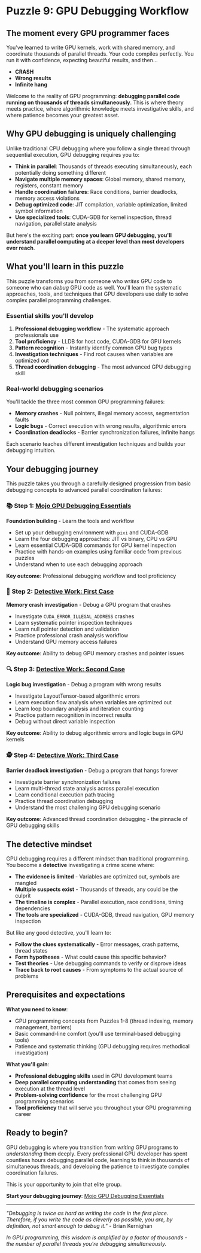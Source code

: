 # Puzzle 9: GPU Debugging Workflow

## The moment every GPU programmer faces

You've learned to write GPU kernels, work with shared memory, and coordinate thousands of parallel threads. Your code compiles perfectly. You run it with confidence, expecting beautiful results, and then...

- **CRASH**
- **Wrong results**
- **Infinite hang**

Welcome to the reality of GPU programming: **debugging parallel code running on thousands of threads simultaneously**. This is where theory meets practice, where algorithmic knowledge meets investigative skills, and where patience becomes your greatest asset.

## Why GPU debugging is uniquely challenging

Unlike traditional CPU debugging where you follow a single thread through sequential execution, GPU debugging requires you to:

- **Think in parallel**: Thousands of threads executing simultaneously, each potentially doing something different
- **Navigate multiple memory spaces**: Global memory, shared memory, registers, constant memory
- **Handle coordination failures**: Race conditions, barrier deadlocks, memory access violations
- **Debug optimized code**: JIT compilation, variable optimization, limited symbol information
- **Use specialized tools**: CUDA-GDB for kernel inspection, thread navigation, parallel state analysis

But here's the exciting part: **once you learn GPU debugging, you'll understand parallel computing at a deeper level than most developers ever reach**.

## What you'll learn in this puzzle

This puzzle transforms you from someone who *writes* GPU code to someone who can *debug* GPU code as well. You'll learn the systematic approaches, tools, and techniques that GPU developers use daily to solve complex parallel programming challenges.

### **Essential skills you'll develop**

1. **Professional debugging workflow** - The systematic approach professionals use
2. **Tool proficiency** - LLDB for host code, CUDA-GDB for GPU kernels
3. **Pattern recognition** - Instantly identify common GPU bug types
4. **Investigation techniques** - Find root causes when variables are optimized out
5. **Thread coordination debugging** - The most advanced GPU debugging skill

### **Real-world debugging scenarios**

You'll tackle the three most common GPU programming failures:

- **Memory crashes** - Null pointers, illegal memory access, segmentation faults
- **Logic bugs** - Correct execution with wrong results, algorithmic errors
- **Coordination deadlocks** - Barrier synchronization failures, infinite hangs

Each scenario teaches different investigation techniques and builds your debugging intuition.

## Your debugging journey

This puzzle takes you through a carefully designed progression from basic debugging concepts to advanced parallel coordination failures:

### 📚 **Step 1: [Mojo GPU Debugging Essentials](./essentials.md)**

**Foundation building** - Learn the tools and workflow

- Set up your debugging environment with `pixi` and CUDA-GDB
- Learn the four debugging approaches: JIT vs binary, CPU vs GPU
- Learn essential CUDA-GDB commands for GPU kernel inspection
- Practice with hands-on examples using familiar code from previous puzzles
- Understand when to use each debugging approach

**Key outcome**: Professional debugging workflow and tool proficiency

### 🧐 **Step 2: [Detective Work: First Case](./first_case.md)**

**Memory crash investigation** - Debug a GPU program that crashes

- Investigate `CUDA_ERROR_ILLEGAL_ADDRESS` crashes
- Learn systematic pointer inspection techniques
- Learn null pointer detection and validation
- Practice professional crash analysis workflow
- Understand GPU memory access failures

**Key outcome**: Ability to debug GPU memory crashes and pointer issues

### 🔍 **Step 3: [Detective Work: Second Case](./second_case.md)**

**Logic bug investigation** - Debug a program with wrong results

- Investigate LayoutTensor-based algorithmic errors
- Learn execution flow analysis when variables are optimized out
- Learn loop boundary analysis and iteration counting
- Practice pattern recognition in incorrect results
- Debug without direct variable inspection

**Key outcome**: Ability to debug algorithmic errors and logic bugs in GPU kernels

### 🕵️ **Step 4: [Detective Work: Third Case](./third_case.md)**

**Barrier deadlock investigation** - Debug a program that hangs forever

- Investigate barrier synchronization failures
- Learn multi-thread state analysis across parallel execution
- Learn conditional execution path tracing
- Practice thread coordination debugging
- Understand the most challenging GPU debugging scenario

**Key outcome**: Advanced thread coordination debugging - the pinnacle of GPU debugging skills

## The detective mindset

GPU debugging requires a different mindset than traditional programming. You become a **detective** investigating a crime scene where:

- **The evidence is limited** - Variables are optimized out, symbols are mangled
- **Multiple suspects exist** - Thousands of threads, any could be the culprit
- **The timeline is complex** - Parallel execution, race conditions, timing dependencies
- **The tools are specialized** - CUDA-GDB, thread navigation, GPU memory inspection

But like any good detective, you'll learn to:
- **Follow the clues systematically** - Error messages, crash patterns, thread states
- **Form hypotheses** - What could cause this specific behavior?
- **Test theories** - Use debugging commands to verify or disprove ideas
- **Trace back to root causes** - From symptoms to the actual source of problems

## Prerequisites and expectations

**What you need to know**:
- GPU programming concepts from Puzzles 1-8 (thread indexing, memory management, barriers)
- Basic command-line comfort (you'll use terminal-based debugging tools)
- Patience and systematic thinking (GPU debugging requires methodical investigation)

**What you'll gain**:
- **Professional debugging skills** used in GPU development teams
- **Deep parallel computing understanding** that comes from seeing execution at the thread level
- **Problem-solving confidence** for the most challenging GPU programming scenarios
- **Tool proficiency** that will serve you throughout your GPU programming career

## Ready to begin?

GPU debugging is where you transition from *writing* GPU programs to *understanding* them deeply. Every professional GPU developer has spent countless hours debugging parallel code, learning to think in thousands of simultaneous threads, and developing the patience to investigate complex coordination failures.

This is your opportunity to join that elite group.

**Start your debugging journey**: [Mojo GPU Debugging Essentials](./essentials.md)

---

*"Debugging is twice as hard as writing the code in the first place. Therefore, if you write the code as cleverly as possible, you are, by definition, not smart enough to debug it."* - Brian Kernighan

*In GPU programming, this wisdom is amplified by a factor of thousands - the number of parallel threads you're debugging simultaneously.*
